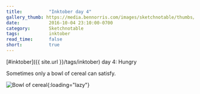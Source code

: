```yaml
---
title:          "Inktober day 4"
gallery_thumb: https://media.bennorris.com/images/sketchnotable/thumbs/inktober-day-04.jpg
date:           2016-10-04 23:10:00-0700
category:       Sketchnotable
tags:           inktober
read_time:      false
short:          true
---
```

[#inktober]({{ site.url }}/tags/inktober) day 4: Hungry

Sometimes only a bowl of cereal can satisfy.

![Bowl of cereal](https://media.bennorris.com/images/sketchnotable/inktober-2016/inktober-day-04.jpg){:loading="lazy"}

